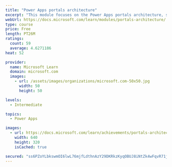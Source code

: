 ```yaml
---
title: "Power Apps portals architecture"
excerpt: "This module focuses on the Power Apps portals architecture, such as how the various components work together to build a portal. Additionally, it explains how the components are installed and come to together in a working portal. The module also describes the maker and configuration tools that you can use to build and customize Power Apps portals."
webUrl: https://docs.microsoft.com/learn/modules/portals-architecture/
type: course
price: Free
length: PT26M
ratings:
  count: 59
  average: 4.6271186
heat: 52

provider:
  name: Microsoft Learn
  domain: microsoft.com
  images:
    - url: /assets/images/organizations/microsoft.com-50x50.jpg
      width: 50
      height: 50

levels:
  - Intermediate

topics:
  - Power Apps

images:
  - url: https://docs.microsoft.com/learn/achievements/portals-architecture-social.png
    width: 640
    height: 320
    isCached: true

secured: "ss6PZoYLbkswmOI6lwL76mjfLdthnAzY29DKRkzKyqOBUJ8iNtZk4wFqvR71j5w2mHONIURBvcHN0nK7hdbkPdefC9gUG/aJCRqZfdnojO+0vIQWTrpnkjlCE2HN53hosKJHLuEv16RmiHst+QQxFUqNqG3tRGdx5bkTqJVsK694mp///5OC/zZiViFZNn7h4FxOQJ5mgkWN4MwtFpwOtMTDypqP16PKFIhTJLYBhxiYUU8KRuJPA7fWAYCiSxa1TWJwQq+6wtkw1ksZ/+KNYOCXkFhU5KjE69z+5vA73rM1S4NFU7T806uyjBIUg6WgW16qpseBV6kq8lrFxR/+7INU34ULoWjAUHumFHkck95GfBSzdWhRHwo//SOG+j70xEBBPl7ZvGCuSvBGSZQk+g==;t6iMWXRH/PNCdjAXqrYlAA=="
---
```


